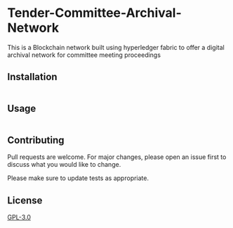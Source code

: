 # Tender-Committee-Archival-Network

This is a Blockchain network built using hyperledger fabric to offer a digital archival network for committee meeting proceedings

## Installation


```bash

```

## Usage

```javascript

```

## Contributing
Pull requests are welcome. For major changes, please open an issue first to discuss what you would like to change.

Please make sure to update tests as appropriate.

## License
[GPL-3.0](https://choosealicense.com/licenses/mit/)
